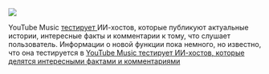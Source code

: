 <!--2025-09-27 12:44:20-->
<div class="yb">
  <div class="rss habr"><img src="https://habrastorage.org/getpro/habr/upload_files/4a1/fb6/f52/4a1fb6f52c57ba7782770c9307b732b2.jpg" /><p>YouTube Music <a href="https://techcrunch.com/2025/09/26/youtube-music-tests-ai-hosts-that-share-trivia-and-commentary/" rel="noopener noreferrer nofollow">тестирует </a>ИИ-хостов, которые публикуют актуальные истории, интересные факты и комментарии к тому, что слушает пользователь. Информации о новой функции пока немного, но известно, что она тестируется в <a... <p class="titl"><a href="https://habr.com/ru/news/951220/?utm_source=habrahabr&utm_medium=rss&utm_campaign=951220">YouTube Music тестирует ИИ-хостов, которые делятся интересными фактами и комментариями</a></p></div>
</div>
